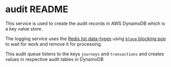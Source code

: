 # audit README

This service is used to create the audit records in AWS DynamoDB which is a key value store. 

The logging service uses the [Redis list data-types](https://redis.io/docs/data-types/lists/) using [`blpop` blocking pop](https://redis.io/docs/data-types/lists/#blocking-commands) to wait for work and remove it for processing.

This audit queue listens to the keys `journeys` and `transactions` and creates values in respective audit tables in DynamoDB